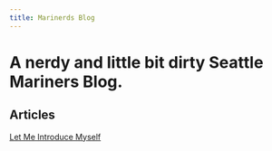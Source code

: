 ```yaml
---
title: Marinerds Blog
---
```


# A nerdy and little bit dirty Seattle Mariners Blog. 

## Articles

[Let Me Introduce Myself](introduction.md)
